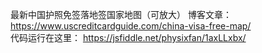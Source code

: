 最新中国护照免签落地签国家地图（可放大） 
博客文章： https://www.uscreditcardguide.com/china-visa-free-map/  
代码运行在这里： https://jsfiddle.net/physixfan/1axLLxbx/
